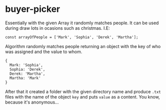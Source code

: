 # buyer-picker

Essentially with the given Array it randomly matches people. It can be used during draw lots in ocasions such as christmas.
I.E:
```(js)
const arrayOfPeople = ['Mark', 'Sophia', 'Derek', 'Martha'];
```

Algorithm randomly matches people returning an object with the key of who was assigned and the value to whom.
```(js)
{
  Mark: 'Sophia',
  Sophia: 'Derek',
  Derek: 'Martha',
  Martha: 'Mark'
}
```

After that it created a folder with the given directory name and produce `.txt` files with the name of the object `key` and puts `value` as a content. You know, because it's anonymous... 